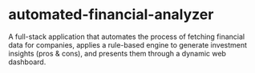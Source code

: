 # automated-financial-analyzer
A full-stack application that automates the process of fetching financial data for companies, applies a rule-based engine to generate investment insights (pros &amp; cons), and presents them through a dynamic web dashboard.
